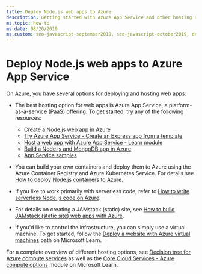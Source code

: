```yaml
---
title: Deploy Node.js web apps to Azure
description: Getting started with Azure App Service and other hosting options for web apps, including progressive web apps (PWA)
ms.topic: how-to
ms.date: 08/20/2019
ms.custom: seo-javascript-september2019, seo-javascript-october2019, devx-track-js
---
```


# Deploy Node.js web apps to Azure App Service

On Azure, you have several options for deploying and hosting web apps:

- The best hosting option for web apps is Azure App Service, a platform-as-a-service (PaaS) offering. To get started, try any of the following resources:

  - [Create a Node.js web app in Azure](/azure/app-service/app-service-web-get-started-nodejs)
  - [Try Azure App Service - Create an Express app from a template](https://code.visualstudio.com/tryappservice/?utm_source=msftdocs&utm_medium=microsoft&utm_campaign=tryappservice)
  - [Host a web app with Azure App Service - Learn module](/learn/modules/host-a-web-app-with-azure-app-service/index)
  - [Build a Node.js and MongoDB app in Azure](/azure/app-service/app-service-web-tutorial-nodejs-mongodb-app)
  - [App Service samples](/samples/browse/?languages=javascript%2Cnodejs&products=azure-app-service)

- You can build your own containers and deploy them to Azure using the Azure Container Registry and Azure Kubernetes Service. For details see [How to deploy Node.js containers to Azure](deploy-containers.md).

- If you like to work primarily with serverless code, refer to [How to write serverless Node.js code on Azure](develop-serverless-apps.md).

- For details on creating a JAMstack (static) site, see [How to build JAMstack (static site) web apps with Azure](create-static-site.md).

- If you'd like to control the infrastructure, you can simply use a virtual machine. To get started, follow the [Deploy a website with Azure virtual machines](/learn/paths/deploy-a-website-with-azure-virtual-machines/) path on Microsoft Learn.

For a complete overview of different hosting options, see [Decision tree for Azure compute services](/azure/architecture/guide/technology-choices/compute-decision-tree) as well as the [Core Cloud Services - Azure compute options](/learn/modules/intro-to-azure-compute/) module on Microsoft Learn.
